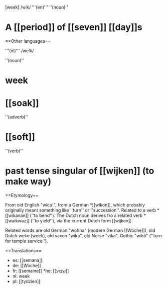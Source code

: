 [week] /wik/ '''(en)''' ''(noun)''

# A [[period]] of [[seven]] [[day]]s

==Other languages==

'''(nl)''' /weIk/

''(noun)''

# week
# [[soak]]

''(adverb)''

# [[soft]]

''(verb)''

# past tense singular of [[wijken]] (to make way)
==Etymology==

From old English "wicu'", from a German *[[wikon]], which probably originally meant something like ''turn'' or ''succession''. Related to a verb *[[wikanan]] (''to bend''). The Dutch noun derives fro a related verb *[[waikwaz]] (''to yield''), via the current Dutch form [[wijken]].

Related words are old German "wohha" (modern German [[Woche]]), old Dutch weke (week), old saxon "wika", old Norse "vika", Gothic "wik&ocirc;" (''turn for temple service'').

==Translations==

* es: [[semana]]
* de: [[Woche]]
* fr: [[semaine]]
*he: [[שבוע]]
* nl: week
* pl: [[tydzień]]